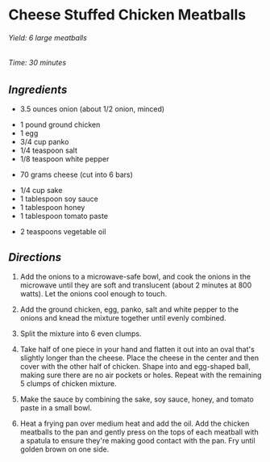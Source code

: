 # Cheese Stuffed Chicken Meatballs

######  Yield: 6 large meatballs
######  Time:  30 minutes

##  *Ingredients*
- 3.5 ounces onion (about 1/2 onion, minced)
<!--  -->
- 1 pound ground chicken
- 1 egg
- 3/4 cup panko
- 1/4 teaspoon salt
- 1/8 teaspoon white pepper
<!--  -->
- 70 grams cheese (cut into 6 bars)
<!--  -->
- 1/4 cup sake
- 1 tablespoon soy sauce
- 1 tablespoon honey
- 1 tablespoon tomato paste
<!--  -->
- 2 teaspoons vegetable oil

##  *Directions*
1. Add the onions to a microwave-safe bowl, and cook the onions in the microwave until they are soft and translucent (about 2 minutes at 800 watts). Let the onions cool enough to touch.

2. Add the ground chicken, egg, panko, salt and white pepper to the onions and knead the mixture together until evenly combined.

3. Split the mixture into 6 even clumps.

4. Take half of one piece in your hand and flatten it out into an oval that's slightly longer than the cheese. Place the cheese in the center and then cover with the other half of chicken. Shape into and egg-shaped ball, making sure there are no air pockets or holes. Repeat with the remaining 5 clumps of chicken mixture.

5. Make the sauce by combining the sake, soy sauce, honey, and tomato paste in a small bowl.

6. Heat a frying pan over medium heat and add the oil. Add the chicken meatballs to the pan and gently press on the tops of each meatball with a spatula to ensure they're making good contact with the pan. Fry until golden brown on one side.